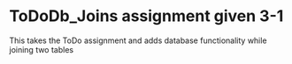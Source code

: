 # ToDoDb_Joins assignment given 3-1
This takes the ToDo assignment and adds database functionality while joining two tables
